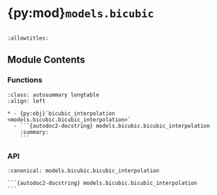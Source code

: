 # {py:mod}`models.bicubic`

```{py:module} models.bicubic
```

```{autodoc2-docstring} models.bicubic
:allowtitles:
```

## Module Contents

### Functions

````{list-table}
:class: autosummary longtable
:align: left

* - {py:obj}`bicubic_interpolation <models.bicubic.bicubic_interpolation>`
  - ```{autodoc2-docstring} models.bicubic.bicubic_interpolation
    :summary:
    ```
````

### API

````{py:function} bicubic_interpolation(x: list | numpy.ndarray, y: list | numpy.ndarray, values: numpy.ndarray, xi: list | numpy.ndarray, yi: list | numpy.ndarray) -> numpy.ndarray
:canonical: models.bicubic.bicubic_interpolation

```{autodoc2-docstring} models.bicubic.bicubic_interpolation
```
````
